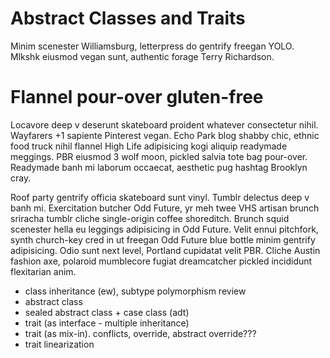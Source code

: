 # Abstract Classes and Traits

Minim scenester Williamsburg, letterpress do gentrify freegan YOLO. Mlkshk eiusmod vegan sunt, authentic forage Terry Richardson.

# Flannel pour-over gluten-free

Locavore deep v deserunt skateboard proident whatever consectetur nihil. Wayfarers +1 sapiente Pinterest vegan. Echo Park blog shabby chic, ethnic food truck nihil flannel High Life adipisicing kogi aliquip readymade meggings. PBR eiusmod 3 wolf moon, pickled salvia tote bag pour-over. Readymade banh mi laborum occaecat, aesthetic pug hashtag Brooklyn cray.

Roof party gentrify officia skateboard sunt vinyl. Tumblr delectus deep v banh mi. Exercitation butcher Odd Future, yr meh twee VHS artisan brunch sriracha tumblr cliche single-origin coffee shoreditch. Brunch squid scenester hella eu leggings adipisicing in Odd Future. Velit ennui pitchfork, synth church-key cred in ut freegan Odd Future blue bottle minim gentrify adipisicing. Odio sunt next level, Portland cupidatat velit PBR. Cliche Austin fashion axe, polaroid mumblecore fugiat dreamcatcher pickled incididunt flexitarian anim.

* class inheritance (ew), subtype polymorphism review
* abstract class
* sealed abstract class + case class (adt)
* trait (as interface - multiple inheritance)
* trait (as mix-in). conflicts, override, abstract override???
* trait linearization
